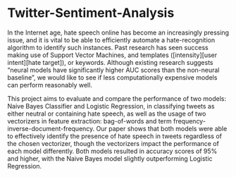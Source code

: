 # Twitter-Sentiment-Analysis

In the Internet age, hate speech online has become an increasingly pressing issue, and it is vital to be able to efficiently automate a hate-recognition algorithm to identify such instances. Past research has seen success making use of Support Vector Machines, and templates ([intensity][user intent][hate target]), or keywords. Although existing research suggests “neural models have significantly higher AUC scores than the non-neural baseline”, we would like to see if less computationally expensive models can perform reasonably well.

This project aims to evaluate and compare the performance of two models: Naive Bayes Classifier and Logistic Regression, in classifying tweets as either neutral or containing hate speech, as well as the usage of two vectorizers in feature extraction: bag-of-words and term frequency-inverse-document-frequency. Our paper shows that both models were able to effectively identify the presence of hate speech in tweets regardless of the chosen vectorizer, though the vectorizers impact the performance of each model differently. Both models resulted in accuracy scores of 95% and higher, with the Naive Bayes model slightly outperforming Logistic Regression.
